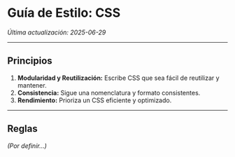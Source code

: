 # Guía de Estilo: CSS

*Última actualización: 2025-06-29*

---

## Principios

1.  **Modularidad y Reutilización:** Escribe CSS que sea fácil de reutilizar y mantener.
2.  **Consistencia:** Sigue una nomenclatura y formato consistentes.
3.  **Rendimiento:** Prioriza un CSS eficiente y optimizado.

---

## Reglas

*(Por definir...)*
